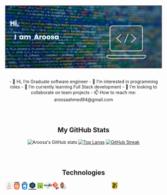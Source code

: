 [![MasterHead](/image/banner.png)](https://github.com/Aroosa-A)
</br></br>
<p align="center">
- 👋 Hi, I’m Graduate software engineer - 👀 I’m interested in programming roles - 🌱 I’m currently learning Full Stack development - 💞️ I’m looking to collaborate on team projects - 📫 How to reach me: aroosaahmed94@gmail.com
</p>
<!---
Aroosa-A/Aroosa-A is a ✨ special ✨ repository because its `README.md` (this file) appears on your GitHub profile.
You can click the Preview link to take a look at your changes.
--->
</br></br>

<h2 align="center">My GitHub Stats</h2>
<section align="center">

![Aroosa's GitHub stats](https://github-readme-stats.vercel.app/api?username=Aroosa-A&show_icons=true&theme=radical&hide=stars) 
[![Top Langs](https://github-readme-stats.vercel.app/api/top-langs/?username=Aroosa-A&layout=compact&theme=radical)](https://github.com/Aroosa-A/github-readme-stats)
[![GitHub Streak](http://github-readme-streak-stats.herokuapp.com?user=Aroosa-A&theme=radical)](https://github.com/Aroosa-A/streak-stats)
  </section>
</br></br>
<h2 align="center">Technologies</h2>

<section align="center" >
  <img align="center" src="/image/67-678384_transparent-javascript-icon-png-png-download.png" alt="JavaScript" width="25" height="25"/> 
  <img align="left" src="/image/java.png" alt="Java" width="25" height="25"/>
  <img align="left" src="/image/html.png" alt="HTML" width="25" height="25"/>
  <img align="left" src="/image/css.png" alt="CSS" width="25" height="25"/>
  <img align="left" src="/image/react.jpg" alt="React" width="25" height="25"/>
  <img align="left" src="/image/express.png" alt="Express" width="25" height="25"/>
  <img align="left" src="/image/node.png" alt="Node.js" width="25" height="25"/>
  <img align="left" src="/image/git.png" alt="GitHub" width="25" height="25"/>
  <img align="left" src="/image/mocha-chai.png" alt="Mocha & Chai" width="25" height="25"/>
</section>
</br></br>




